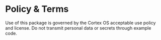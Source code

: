 # Policy & Terms

Use of this package is governed by the Cortex OS acceptable use policy and license. Do not transmit personal data or secrets through example code.
